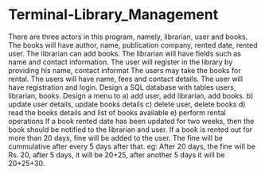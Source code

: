 # Terminal-Library_Management

There are three actors in this program, namely, librarian, user and
books.
The books will have author, name, publication company, rented date,
rented user.
The librarian can add books. The librarian will have fields such as
name and contact information.
The user will register in the library by providing his name, contact
informat
The users may take the books for rental. The users will have name,
fees and contact details. The user will have registration and login.
Design a SQL database with tables users, librarian, books.
Design a menu to
a) add user, add librarian, add books.
b) update user details, update books details
c) delete user, delete books
d) read the books details and list of books available
e) perform rental operations
If a book rented date has been updated for two weeks, then the book
should be notified to the librarian and user.
If a book is rented out for more than 20 days, fine will be added to
the user. The fine will be cummulative after every 5 days after that.
eg: After 20 days, the fine will be Rs. 20, after 5 days, it will be
20+25, after another 5 days it will be 20+25+30.
